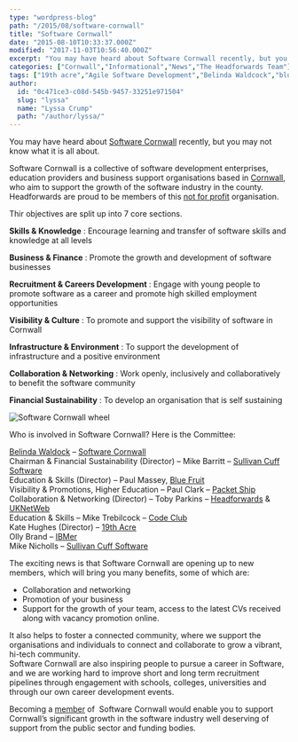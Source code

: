 ```yaml
---
type: "wordpress-blog"
path: "/2015/08/software-cornwall"
title: "Software Cornwall"
date: "2015-08-10T10:33:37.000Z"
modified: "2017-11-03T10:56:40.000Z"
excerpt: "You may have heard about Software Cornwall recently, but you may not know what it is all about. Software Cornwall is a collective of software development enterprises, education providers and business support organisations based in Cornwall, who aim to support the growth of the software industry in the county. Headforwards are proud to be members …"
categories: ["Cornwall","Informational","News","The Headforwards Team"]
tags: ["19th acre","Agile Software Development","Belinda Waldcock","blue fruit","Code club","Headforwards","ibm","kate hughes","membership","mike barritt","mike trebilcok","packetship","paul clark","paul massey","recruitment","Software Cornwall","software development cornwall","sullivan cuff software","toby parkins","uknetweb"]
author:
  id: "0c471ce3-c08d-545b-9457-33251e971504"
  slug: "lyssa"
  name: "Lyssa Crump"
  path: "/author/lyssa/"
---
```

You may have heard about [Software Cornwall](http://www.softwarecornwall.org/) recently, but you may not know what it is all about.

Software Cornwall is a collective of software development enterprises, education providers and business support organisations based in [Cornwall](https://www.visitcornwall.com/), who aim to support the growth of the software industry in the county. Headforwards are proud to be members of this [not for profit](https://en.wikipedia.org/wiki/Nonprofit_organization) organisation.

Thir objectives are split up into 7 core sections.

**Skills & Knowledge** : Encourage learning and transfer of software skills and knowledge at all levels

**Business & Finance** : Promote the growth and development of software businesses

**Recruitment & Careers Development** : Engage with young people to promote software as a career and promote high skilled employment opportunities

**Visibility & Culture** : To promote and support the visibility of software in Cornwall

**Infrastructure & Environment** : To support the development of infrastructure and a positive environment

**Collaboration & Networking** : Work openly, inclusively and collaboratively to benefit the software community

**Financial Sustainability** : To develop an organisation that is self sustaining


<section class="gallery">


![Software Cornwall wheel ](/wp-content/uploads/2015/08/SWCWheel.png)

</section>



Who is involved in Software Cornwall? Here is the Committee:

[Belinda Waldock](https://www.linkedin.com/in/belindawaldock) – [Software Cornwall](http://www.softwarecornwall.org/about-2/)  
Chairman & Financial Sustainability (Director) – Mike Barritt – [Sullivan Cuff Software](http://www.inrstar.co.uk/)  
Education & Skills (Director) – Paul Massey, [Blue Fruit](http://www.bluefruit.co.uk/)  
Visibility & Promotions, Higher Education – Paul Clark – [Packet Ship](http://www.packetship.com/)  
Collaboration & Networking (Director) – Toby Parkins – [Headforwards](http://www.headforwards.com/) & [UKNetWeb](https://www.uknetweb.com/)  
Education & Skills – Mike Trebilcock – [Code Club](https://www.codeclub.org.uk/)  
Kate Hughes (Director) – [19th Acre](http://www.19thacre.com/)  
Olly Brand – [IBMer](http://www.ibm.com/uk/en/)  
Mike Nicholls – [Sullivan Cuff Software](http://www.inrstar.co.uk/)

The exciting news is that Software Cornwall are opening up to new members, which will bring you many benefits, some of which are:

*   Collaboration and networking
*   Promotion of your business
*   Support for the growth of your team, access to the latest CVs received along with vacancy promotion online.

It also helps to foster a connected community, where we support the organisations and individuals to connect and collaborate to grow a vibrant, hi-tech community.  
Software Cornwall are also inspiring people to pursue a career in Software, and we are working hard to improve short and long term recruitment pipelines through engagement with schools, colleges, universities and through our own career development events.

Becoming a [member](http://www.softwarecornwall.org/membership/) of  Software Cornwall would enable you to support Cornwall’s significant growth in the software industry well deserving of support from the public sector and funding bodies.
